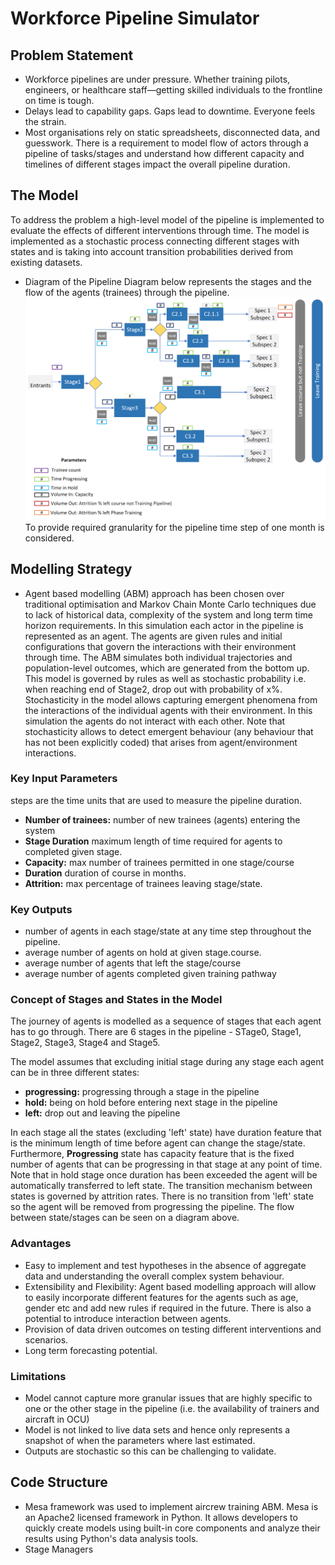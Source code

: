 # Workforce Pipeline Simulator

## Problem Statement
- Workforce pipelines are under pressure. Whether training pilots, engineers, or healthcare staff—getting skilled individuals to the frontline on time is tough.
- Delays lead to capability gaps. Gaps lead to downtime. Everyone feels the strain.
- Most organisations rely on static spreadsheets, disconnected data, and guesswork.
There is a requirement to model flow of actors through a pipeline of tasks/stages and understand how different capacity and timelines of different stages impact the overall pipeline duration.

## The Model
To address the problem a high-level model of the pipeline is implemented to evaluate the effects of different interventions through time. The model is implemented as a stochastic process connecting different stages with states and is taking into account transition probabilities derived from existing datasets.
- Diagram of the Pipeline
Diagram below represents the stages and the flow of the agents (trainees) through the pipeline.
![diagram](./training_simulator/notebooks/career_pipelineHLD.png)
To provide required granularity for the pipeline time step of one month is considered.

## Modelling Strategy
- Agent based modelling (ABM) approach has been chosen over traditional optimisation and Markov Chain Monte Carlo techniques due to lack of historical data, complexity of the system and long term time horizon requirements.
In this simulation each actor in the pipeline is represented as an agent. The agents are given rules and initial configurations that govern the interactions with their environment through time. The ABM simulates both individual trajectories and population-level outcomes, which are generated from the bottom up. 
This model is governed by rules as well as stochastic probability i.e. when reaching end of Stage2, drop out with probability of x%. Stochasticity in the model allows capturing emergent phenomena from the interactions of the individual agents with their environment. In this simulation the agents do not interact with each other.
Note that stochasticity allows to detect emergent behaviour (any behaviour that has not been explicitly coded) that arises from agent/environment interactions.

### Key Input Parameters
steps are the time units that are used to measure the pipeline duration.
- **Number of trainees:** number of new trainees (agents) entering the system 
- **Stage Duration**  maximum length of time required for agents to completed given stage. 
- **Capacity:** max number of trainees permitted in one stage/course
- **Duration** duration of course in months. 
- **Attrition:** max percentage of trainees leaving stage/state.

### Key Outputs

- number of agents in each stage/state at any time step throughout the pipeline.
- average number of agents on hold at given stage.course.
- average number of agents that left the stage/course
- average number of agents completed given training pathway


### Concept of Stages and States in the Model 
The journey of agents is modelled as a sequence of stages that each agent has to go through. There are 6 stages in the pipeline - STage0, Stage1, Stage2, Stage3, Stage4 and Stage5.

The model assumes that excluding initial stage during any stage each agent can be in three different states: 
- **progressing:** progressing through a stage in the pipeline
- **hold:** being on hold before entering next stage in the pipeline
- **left:** drop out and leaving the pipeline

In each stage all the states (excluding 'left' state) have  duration feature that is the minimum length of time before agent can change the stage/state. Furthermore, **Progressing** state has capacity feature that is the fixed number of agents that can be progressing in that stage at any point of time.
Note that in hold stage once duration has been exceeded the agent will be automatically transferred to left state. The transition mechanism between states is governed by attrition rates. There is no transition from 'left' state so the agent will be removed from progressing the pipeline.
The flow between state/stages  can be seen on a diagram above. 


### Advantages
- Easy to implement and test hypotheses in the absence of aggregate data and understanding the overall complex system behaviour.
- Extensibility and Flexibility: Agent based modelling approach will allow to easily incorporate different features for the agents such as age, gender etc and add new rules if required in the future. There is also a potential to introduce interaction between agents.
- Provision of  data driven outcomes on testing different interventions and scenarios.
- Long term forecasting potential.

### Limitations
- Model cannot capture more granular issues that are highly specific to one or the other stage in the pipeline (i.e. the availability of trainers and aircraft in OCU)
- Model is not linked to live data sets and hence only represents a snapshot of when the parameters where last estimated.
- Outputs are stochastic so this can be challenging to validate.

## Code Structure
- Mesa framework was used to implement aircrew training ABM. Mesa is an Apache2 licensed framework in Python. It allows developers to quickly create models using built-in core components and analyze their results using Python's data analysis tools. 
- Stage Managers

